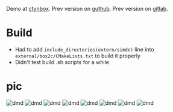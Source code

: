 Demo at [ctynbox](https://ctynbox.netlify.app).
Prev version on [guthub](https://github.com/tynrare/tynbox/tree/d240509).
Prev version on [gitlab](https://gitlab.com/tynrare/dust-220624).

# Build

- Had to add `include_directories(extern/simde)` line into `external/box2c/CMakeLists.txt` to build it properly
- Didn't test build .sh scripts for a while

# pic

![dmd](docs/d230104-cmd.png)
![dmd](docs/d230104-collision-test-0.png)
![dmd](docs/d230104-game-test0.png)
![dmd](docs/d230104-maze-0.png)
![dmd](docs/d230104-maze-1.png)
![dmd](docs/d230104-physics-test-0.png)
![dmd](docs/d230104-render-test-0.png)
![dmd](docs/d230104-shaders-test-0.png)
